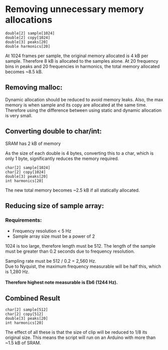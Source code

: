 # Removing unnecessary memory allocations

```
double[2] sample[1024]
double[2] copy[1024]
double[3] peaks[20]
double harmonics[20]
```


At 1024 frames per sample, the original memory allocated is 4 kB per sample.
Therefore 8 kB is allocated to the samples alone.
At 20 frequency bins in peaks and 20 frequencies in harmonics, the total memory allocated becomes ~8.5 kB.


## Removing malloc:
Dynamic allocation should be reduced to avoid memory leaks.
Also, the max memory is when sample and its copy are allocated at the same time.
Therefore using the difference between using static and dynamic allocation is very small.

## Converting double to char/int:
SRAM has 2 kB of memory

As the size of each double is 4 bytes, converting this to a char, which is only 1 byte, significantly reduces the memory required.

```
char[2] sample[1024]
char[2] copy[1024]
double[3] peaks[20]
int harmonics[20]
```

The new total memory becomes ~2.5 kB if all statically allocated.

## Reducing size of sample array:
### Requirements: 
- Frequency resolution < 5 Hz
- Sample array size must be a power of 2


1024 is too large, therefore length must be 512. The length of the sample must be greater than 0.2 seconds due to frequency resolution.

Sampling rate must be 512 / 0.2 = 2,560 Hz.<br>
Due to Nyquist, the maximum frequency measurable will be half this, which is 1,280 Hz.<br><br>
__Therefore highest note measurable is Eb6 (1244 Hz).__

## Combined Result

```
char[2] sample[512]
char[2] copy[512]
double[3] peaks[20]
int harmonics[20]
```

The effect of all these is that the size of clip will be reduced to 1/8 its original size.
This means the script will run on an Arduino with more than ~1.5 kB of SRAM.